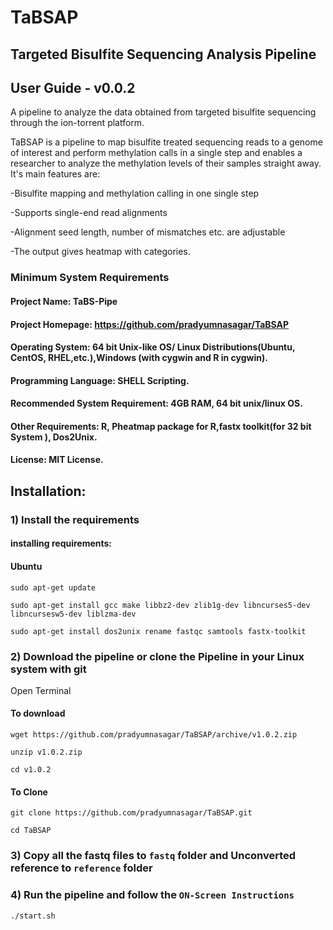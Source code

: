 # TaBSAP
## Targeted Bisulfite Sequencing Analysis Pipeline

## User Guide - v0.0.2
A pipeline to analyze the data obtained from targeted bisulfite sequencing through the ion-torrent platform.

TaBSAP is a pipeline to map bisulfite treated sequencing reads to a genome of interest and perform methylation calls in a single step and enables a researcher to analyze the methylation levels of their samples straight away. It's main features are:

-Bisulfite mapping and methylation calling in one single step

-Supports single-end read alignments

-Alignment seed length, number of mismatches etc. are adjustable

-The output gives heatmap with categories.


### Minimum System Requirements

#### Project Name: TaBS-Pipe


#### Project Homepage: https://github.com/pradyumnasagar/TaBSAP


#### Operating System: 64 bit Unix-like OS/ Linux Distributions(Ubuntu, CentOS, RHEL,etc.),Windows (with cygwin and R in cygwin).


#### Programming Language: SHELL Scripting.


#### Recommended System Requirement: 4GB RAM, 64 bit unix/linux OS.


#### Other Requirements: R, Pheatmap package for R,fastx toolkit(for 32 bit System ), Dos2Unix.


#### License: MIT License.

## Installation:

### 1) Install the requirements
#### installing requirements:
#### Ubuntu
`sudo apt-get update`

`sudo apt-get install gcc make libbz2-dev zlib1g-dev libncurses5-dev libncursesw5-dev liblzma-dev`

`sudo apt-get install dos2unix rename fastqc samtools fastx-toolkit`

### 2) Download the pipeline or clone the Pipeline in your Linux system with git


Open Terminal


#### To download

`wget https://github.com/pradyumnasagar/TaBSAP/archive/v1.0.2.zip`

`unzip v1.0.2.zip`

`cd v1.0.2`

#### To Clone

`git clone https://github.com/pradyumnasagar/TaBSAP.git`

`cd TaBSAP`

### 3) Copy all the fastq files to `fastq` folder and Unconverted reference to `reference` folder

### 4) Run the pipeline and follow the `ON-Screen Instructions`

`./start.sh`
